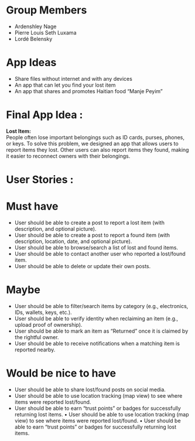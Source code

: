 

# Group Members
- Ardenshley Nage  
- Pierre Louis Seth Luxama  
- Lordé Belensky 

# App Ideas
- Share files without internet and with any devices  
- An app that can let you find your lost item  
- An app that shares and promotes Haitian food “Manje Peyim” 

# Final App Idea :
**Lost Item:**  
People often lose important belongings such as ID cards, purses, phones, or keys. To solve this problem, we designed an app that allows users to report items they lost. Other users can also report items they found, making it easier to reconnect owners with their belongings.

# User Stories :

# Must have
  - User should be able to create a post to report a lost item (with description, and optional picture).
  - User should be able to create a post to report a found item (with description, location, date, and optional picture).
  - User should be able to browse/search a list of lost and found items.
  - User should be able to contact another user who reported a lost/found item.
  - User should be able to delete or update their own posts.


# Maybe
  - User should be able to filter/search items by category (e.g., electronics, IDs, wallets, keys, etc.).
  - User should be able to verify identity when reclaiming an item (e.g., upload proof of ownership).
  - User should be able to mark an item as “Returned” once it is claimed by the rightful owner.
  - User should be able to receive notifications when a matching item is reported nearby.


# Would be nice to have
  - User should be able to share lost/found posts on social media.
  - User should be able to use location tracking (map view) to see where items were reported lost/found.
  - User should be able to earn “trust points” or badges for successfully returning lost items.
    • User should be able to use location tracking (map view) to see where items were reported lost/found.
    • User should be able to earn “trust points” or badges for successfully returning lost items.
